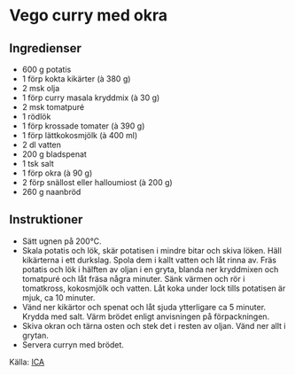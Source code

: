 # Vego curry med okra

## Ingredienser

* 600 g potatis
* 1 förp kokta kikärter (à 380 g)
* 2 msk olja
* 1 förp curry masala kryddmix (à 30 g)
* 2 msk tomatpuré
* 1 rödlök
* 1 förp krossade tomater (à 390 g)
* 1 förp lättkokosmjölk (à 400 ml)
* 2 dl vatten
* 200 g bladspenat
* 1 tsk salt
* 1 förp okra (à 90 g)
* 2 förp snällost eller halloumiost (à 200 g)
* 260 g naanbröd

## Instruktioner

* Sätt ugnen på 200°C.
* Skala potatis och lök, skär potatisen i mindre bitar och skiva löken. Häll kikärterna i ett durkslag. Spola dem i kallt vatten och låt rinna av. Fräs potatis och lök i hälften av oljan i en gryta, blanda ner kryddmixen och tomatpuré och låt fräsa några minuter. Sänk värmen och rör i tomatkross, kokosmjölk och vatten. Låt koka under lock tills potatisen är mjuk, ca 10 minuter.
* Vänd ner kikärtor och spenat och låt sjuda ytterligare ca 5 minuter. Krydda med salt. Värm brödet enligt anvisningen på förpackningen.
* Skiva okran och tärna osten och stek det i resten av oljan. Vänd ner allt i grytan.
* Servera curryn med brödet.

 Källa: [ICA](https://www.ica.se/recept/vego-curry-med-okra-723796/)